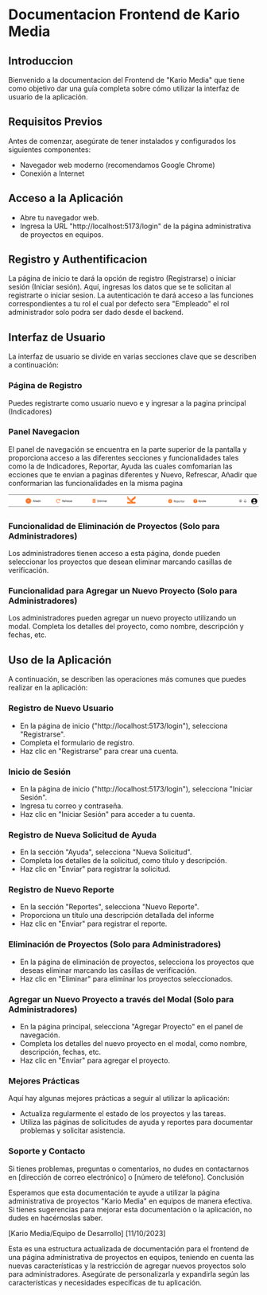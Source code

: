 # Documentacion Frontend de Kario Media 

## Introduccion

Bienvenido a la documentacion del Frontend de "Kario Media" que tiene como objetivo dar una guía completa sobre cómo utilizar la interfaz de usuario de la aplicación.

## Requisitos Previos

Antes de comenzar, asegúrate de tener instalados y configurados los siguientes componentes:

- Navegador web moderno (recomendamos Google Chrome)
- Conexión a Internet

## Acceso a la Aplicación

- Abre tu navegador web.
- Ingresa la URL "http://localhost:5173/login" de la página administrativa de proyectos en equipos.

## Registro y Authentificacion

La página de inicio te dará la opción de registro (Registrarse) o iniciar sesión (Iniciar sesión). Aquí, ingresas los datos que se te solicitan al registrarte o iniciar sesion. La autenticación te dará acceso a las funciones correspondientes a tu rol el cual por defecto sera "Empleado" el rol administrador solo podra ser dado desde el backend.

## Interfaz de Usuario

La interfaz de usuario se divide en varias secciones clave que se describen a continuación:


### Página de Registro

Puedes registrarte como usuario nuevo e y ingresar a la pagina principal (Indicadores)

### Panel Navegacion

El panel de navegación se encuentra en la parte superior de la pantalla y proporciona acceso a las diferentes secciones y funcionalidades tales como la de Indicadores, Reportar, Ayuda las cuales comfomarian las ecciones que te envian a paginas diferentes y Nuevo, Refrescar, Añadir que conformarian las funcionalidades en la misma pagina

![Panel de Navegacion](../img/Screenshot%20from%202023-10-11%2020-39-07.png)

### Funcionalidad de Eliminación de Proyectos (Solo para Administradores)

Los administradores tienen acceso a esta página, donde pueden seleccionar los proyectos que desean eliminar marcando casillas de verificación.

### Funcionalidad para Agregar un Nuevo Proyecto (Solo para Administradores)

Los administradores pueden agregar un nuevo proyecto utilizando un modal. Completa los detalles del proyecto, como nombre, descripción y fechas, etc.

## Uso de la Aplicación

A continuación, se describen las operaciones más comunes que puedes realizar en la aplicación:

### Registro de Nuevo Usuario

- En la página de inicio ("http://localhost:5173/login"), selecciona "Registrarse".
- Completa el formulario de registro.
- Haz clic en "Registrarse" para crear una cuenta.

### Inicio de Sesión

- En la página de inicio ("http://localhost:5173/login"), selecciona "Iniciar Sesión".
- Ingresa tu correo y contraseña.
- Haz clic en "Iniciar Sesión" para acceder a tu cuenta.

### Registro de Nueva Solicitud de Ayuda

- En la sección "Ayuda", selecciona "Nueva Solicitud".
- Completa los detalles de la solicitud, como título y descripción.
- Haz clic en "Enviar" para registrar la solicitud.

### Registro de Nuevo Reporte

- En la sección "Reportes", selecciona "Nuevo Reporte".
- Proporciona un título una descripción detallada del informe
- Haz clic en "Enviar" para registrar el reporte.

### Eliminación de Proyectos (Solo para Administradores)

- En la página de eliminación de proyectos, selecciona los proyectos que deseas eliminar marcando las casillas de verificación.
- Haz clic en "Eliminar" para eliminar los proyectos seleccionados.

### Agregar un Nuevo Proyecto a través del Modal (Solo para Administradores)

- En la página principal, selecciona "Agregar Proyecto" en el panel de navegación.
- Completa los detalles del nuevo proyecto en el modal, como nombre, descripción, fechas, etc.
- Haz clic en "Enviar" para agregar el proyecto.

### Mejores Prácticas

Aquí hay algunas mejores prácticas a seguir al utilizar la aplicación:

- Actualiza regularmente el estado de los proyectos y las tareas.
- Utiliza las páginas de solicitudes de ayuda y reportes para documentar problemas y solicitar asistencia.

### Soporte y Contacto

Si tienes problemas, preguntas o comentarios, no dudes en contactarnos en [dirección de correo electrónico] o [número de teléfono].
Conclusión

Esperamos que esta documentación te ayude a utilizar la página administrativa de proyectos "Kario Media" en equipos de manera efectiva. Si tienes sugerencias para mejorar esta documentación o la aplicación, no dudes en hacérnoslas saber.

[Kario Media/Equipo de Desarrollo]
[11/10/2023]

Esta es una estructura actualizada de documentación para el frontend de una página administrativa de proyectos en equipos, teniendo en cuenta las nuevas características y la restricción de agregar nuevos proyectos solo para administradores. Asegúrate de personalizarla y expandirla según las características y necesidades específicas de tu aplicación.


